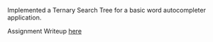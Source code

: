 Implemented a Ternary Search Tree for a basic word autocompleter application. 

Assignment Writeup [here](http://forns.lmu.build/classes/fall-2016/cmsi-281/homework/homework-4.html)
